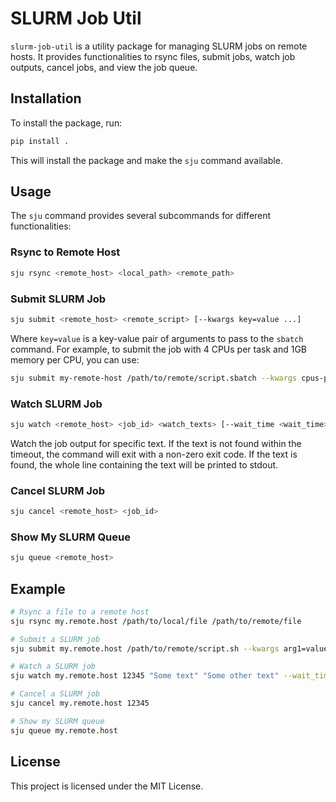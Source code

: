 # SLURM Job Util

`slurm-job-util` is a utility package for managing SLURM jobs on remote hosts. It provides functionalities to rsync files, submit jobs, watch job outputs, cancel jobs, and view the job queue.

## Installation

To install the package, run:

```sh
pip install .
```

This will install the package and make the `sju` command available.

## Usage

The `sju` command provides several subcommands for different functionalities:

### Rsync to Remote Host

```sh
sju rsync <remote_host> <local_path> <remote_path>
```

### Submit SLURM Job

```sh
sju submit <remote_host> <remote_script> [--kwargs key=value ...]
```

Where `key=value` is a key-value pair of arguments to pass to the `sbatch` command.
For example, to submit the job with 4 CPUs per task and 1GB memory per CPU, you can use:

```sh
sju submit my-remote-host /path/to/remote/script.sbatch --kwargs cpus-per-task=4 mem-per-cpu=1G
```

### Watch SLURM Job

```sh
sju watch <remote_host> <job_id> <watch_texts> [--wait_time <wait_time>] [--timeout <timeout>]
```

Watch the job output for specific text. If the text is not found within the timeout, the command will exit with a non-zero exit code. If the text is found, the whole line containing the text will be printed to stdout.

### Cancel SLURM Job

```sh
sju cancel <remote_host> <job_id>
```

### Show My SLURM Queue

```sh
sju queue <remote_host>
```

## Example

```sh
# Rsync a file to a remote host
sju rsync my.remote.host /path/to/local/file /path/to/remote/file

# Submit a SLURM job
sju submit my.remote.host /path/to/remote/script.sh --kwargs arg1=value1 arg2=value2

# Watch a SLURM job
sju watch my.remote.host 12345 "Some text" "Some other text" --wait_time 0.1 --timeout 120

# Cancel a SLURM job
sju cancel my.remote.host 12345

# Show my SLURM queue
sju queue my.remote.host
```

## License

This project is licensed under the MIT License.
